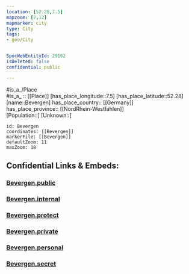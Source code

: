 ```yaml
---
location: [52.28,7.5] 
mapzoom: [7,12] 
mapmarker: city 
type: City
tags:
- geo/City


SpocWebEntityId: 29162
isDeleted: false
confidential: public

---
```

#is_a_/Place  
#is_a_ :: [[Place]] 
[has_place_longitude::7.5] 
[has_place_latitude::52.28] 
[name::Bevergen] 
has_place_country:: [[Germany]]  
has_place_province:: [[NordRhein-Westfahlen]]  
[Population::] 
[Unknown::] 


```leaflet
id: Bevergen
coordinates: [[Bevergen]] 
markerFile: [[Bevergen]] 
defaultZoom: 11 
maxZoom: 18
```


## Confidential Links & Embeds: 

### [Bevergen.public](/_public/\Earth\Continent\Europe\Europe~Central\Germany\Germany~West\Nordrhein-Westfalen\counties~NW\Steinfurt\cities~Steinfurt\HörstelBevergen.public.md) 

### [Bevergen.internal](/_internal/\Earth\Continent\Europe\Europe~Central\Germany\Germany~West\Nordrhein-Westfalen\counties~NW\Steinfurt\cities~Steinfurt\HörstelBevergen.internal.md) 

### [Bevergen.protect](/_protect/\Earth\Continent\Europe\Europe~Central\Germany\Germany~West\Nordrhein-Westfalen\counties~NW\Steinfurt\cities~Steinfurt\HörstelBevergen.protect.md) 

### [Bevergen.private](/_private/\Earth\Continent\Europe\Europe~Central\Germany\Germany~West\Nordrhein-Westfalen\counties~NW\Steinfurt\cities~Steinfurt\HörstelBevergen.private.md) 

### [Bevergen.personal](/_personal/\Earth\Continent\Europe\Europe~Central\Germany\Germany~West\Nordrhein-Westfalen\counties~NW\Steinfurt\cities~Steinfurt\HörstelBevergen.personal.md) 

### [Bevergen.secret](/_secret/\Earth\Continent\Europe\Europe~Central\Germany\Germany~West\Nordrhein-Westfalen\counties~NW\Steinfurt\cities~Steinfurt\HörstelBevergen.secret.md)

